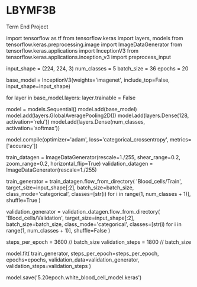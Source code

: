 # LBYMF3B
Term End Project 


import tensorflow as tf
from tensorflow.keras import layers, models
from tensorflow.keras.preprocessing.image import ImageDataGenerator
from tensorflow.keras.applications import InceptionV3
from tensorflow.keras.applications.inception_v3 import preprocess_input

input_shape = (224, 224, 3)
num_classes = 5
batch_size = 36
epochs = 20

base_model = InceptionV3(weights='imagenet', include_top=False, input_shape=input_shape)

for layer in base_model.layers:
    layer.trainable = False

model = models.Sequential()
model.add(base_model)
model.add(layers.GlobalAveragePooling2D())
model.add(layers.Dense(128, activation='relu'))
model.add(layers.Dense(num_classes, activation='softmax'))

model.compile(optimizer='adam', loss='categorical_crossentropy', metrics=['accuracy'])

train_datagen = ImageDataGenerator(rescale=1./255, shear_range=0.2, zoom_range=0.2, horizontal_flip=True)
validation_datagen = ImageDataGenerator(rescale=1./255)

train_generator = train_datagen.flow_from_directory(
    'Blood_cells/Train',
    target_size=input_shape[:2],
    batch_size=batch_size,
    class_mode='categorical',
    classes=[str(i) for i in range(1, num_classes + 1)],
    shuffle=True
)

validation_generator = validation_datagen.flow_from_directory(
    'Blood_cells/Validation',
    target_size=input_shape[:2],
    batch_size=batch_size,
    class_mode='categorical',
    classes=[str(i) for i in range(1, num_classes + 1)],
    shuffle=False
)

steps_per_epoch = 3600 // batch_size
validation_steps = 1800 // batch_size

model.fit(
    train_generator,
    steps_per_epoch=steps_per_epoch,
    epochs=epochs,
    validation_data=validation_generator,
    validation_steps=validation_steps
)

model.save('5.20epoch.white_blood_cell_model.keras')
